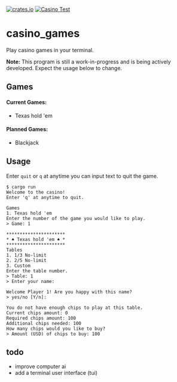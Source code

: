 [![crates.io](https://img.shields.io/crates/v/casino_games.svg)](https://crates.io/crates/casino_games) [![Casino Test](https://github.com/winstonrc/casino/actions/workflows/casino_games.yml/badge.svg?branch=main)](https://github.com/winstonrc/casino/actions/workflows/casino_games.yml)

# casino_games

Play casino games in your terminal.

**Note:** This program is still a work-in-progress and is being actively developed. Expect the usage below to change.

## Games

#### Current Games:

- Texas hold 'em

#### Planned Games:

- Blackjack

## Usage

Enter `quit` or `q` at anytime you can input text to quit the game.

```console
$ cargo run
Welcome to the casino!
Enter 'q' at anytime to quit.

Games
1. Texas hold 'em
Enter the number of the game you would like to play.
> Game: 1

**********************
* ♠ Texas hold 'em ♠ *
**********************
Tables
1. 1/3 No-limit
2. 2/5 No-limit
3. Custom
Enter the table number.
> Table: 1
> Enter your name:

Welcome Player 1! Are you happy with this name?
> yes/no [Y/n]:

You do not have enough chips to play at this table.
Current chips amount: 0
Required chips amount: 100
Additional chips needed: 100
How many chips would you like to buy?
> Amount (USD) of chips to buy: 100
```

## todo

- improve computer ai
- add a terminal user interface (tui)
